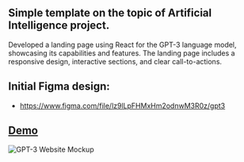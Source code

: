 ## Simple template on the topic of Artificial Intelligence project.

Developed a landing page using React for the GPT-3 language model, showcasing its capabilities and features. The landing page includes a responsive design, interactive sections, and clear call-to-actions.

## Initial Figma design: 
- https://www.figma.com/file/lz9lLpFHMxHm2odnwM3R0z/gpt3

## <a href="https://gpt-3-mh7.vercel.app/"> Demo</a>

![GPT-3 Website Mockup](https://user-images.githubusercontent.com/104537380/219951850-fb5450b4-59a2-4bf0-89f3-1e4cac38b855.png)
